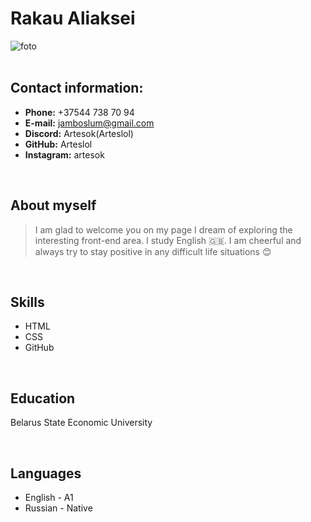 # Rakau Aliaksei
![foto](https://i.pinimg.com/originals/63/bc/5d/63bc5d81a39f075a9b38976277405a45.jpg)  
<br/>

## Contact information:
- __Phone:__ +37544 738 70 94 
- __E-mail:__ jamboslum@gmail.com
- __Discord:__ Artesok(Arteslol)
- __GitHub:__ Arteslol
- __Instagram:__ artesok  
<br/>

## About myself
> I am glad to welcome you on my page 
 I dream of exploring the interesting front-end area.
I study English 🇬🇧.
I am cheerful and always try to stay positive in any difficult life situations 😊 
<br/>

## Skills
- HTML
- CSS
- GitHub  
<br/>
 

## Education
Belarus State Economic University

<br/>

## Languages
* English - A1
* Russian - Native

